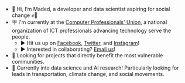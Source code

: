 * 👋 Hi, I’m Maded, a developer and data scientist aspiring for social change ✊🚩
* 🪧 I'm currently at the [Computer Professionals' Union](https://cp-union.com), a national organization of ICT professionals advancing technology serve the people.
  * ▶️ Hit us up on [Facebook](https://facebook.com/cpunion), [Twitter](https://twitter.com/cpu_ph), and [Instagram](https://instagram.com/cpu_ph)!
  * ▶️ Interested in collaborating? [Email us](mailto:secretariat@cp-union.com)!
* 👀 Looking for projects that directly benefit the most vulnerable communities.
* 🔬 Currently into data science and AI research! Particularly looking for leads in transportation, climate change, and social movements.


